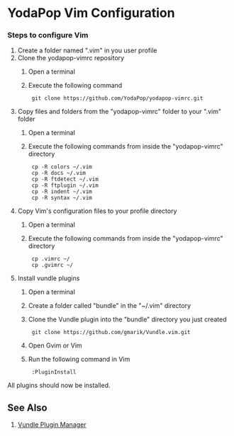 # YodaPop Vim Configuration
### Steps to configure Vim

1. Create a folder named ".vim" in you user profile
2. Clone the yodapop-vimrc repository
    1. Open a terminal
    2. Execute the following command

            git clone https://github.com/YodaPop/yodapop-vimrc.git
3. Copy files and folders from the "yodapop-vimrc" folder to your ".vim" folder
    1. Open a terminal
    2. Execute the following commands from inside the "yodapop-vimrc" directory

            cp -R colors ~/.vim
            cp -R docs ~/.vim
            cp -R ftdetect ~/.vim
            cp -R ftplugin ~/.vim
            cp -R indent ~/.vim
            cp -R syntax ~/.vim
4. Copy Vim's configuration files to your profile directory
    1. Open a terminal
    2. Execute the following commands from inside the "yodapop-vimrc" directory

            cp .vimrc ~/
            cp .gvimrc ~/
5. Install vundle plugins
    1. Open a terminal
    2. Create a folder called "bundle" in the "~/.vim" directory
    3. Clone the Vundle plugin into the "bundle" directory you just created

            git clone https://github.com/gmarik/Vundle.vim.git
    4. Open Gvim or Vim
    5. Run the following command in Vim

            :PluginInstall

All plugins should now be installed.

## See Also
1. [Vundle Plugin Manager](https://github.com/gmarik/Vundle.vim)
